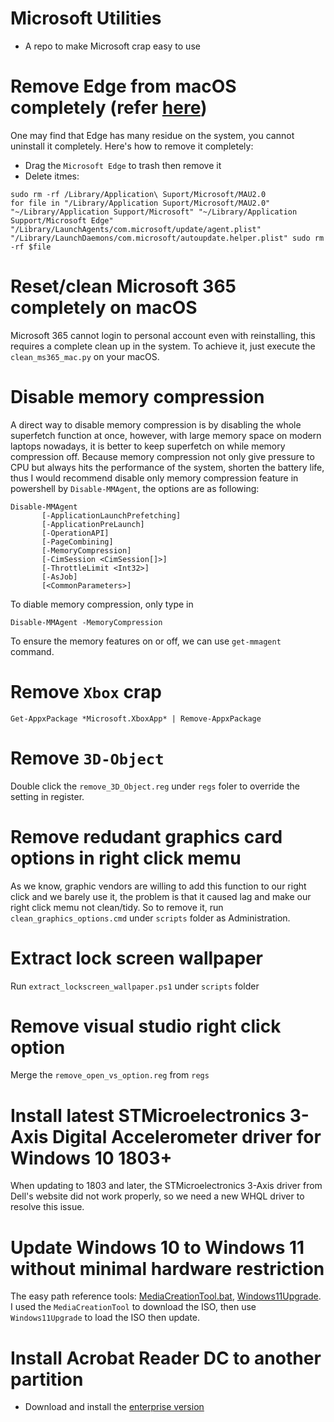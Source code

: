 # Microsoft Utilities
- A repo to make Microsoft crap easy to use

# Remove Edge from macOS completely (refer [here](https://www.reddit.com/r/MicrosoftEdge/comments/1166b9k/how_to_remove_edge_from_mac_completely/))
One may find that Edge has many residue on the system, you cannot uninstall it completely. Here's how to remove it completely:
- Drag the `Microsoft Edge` to trash then remove it
- Delete itmes:
```
sudo rm -rf /Library/Application\ Suport/Microsoft/MAU2.0
for file in "/Library/Application Suport/Microsoft/MAU2.0" "~/Library/Application Support/Microsoft" "~/Library/Application Support/Microsoft Edge" "/Library/LaunchAgents/com.microsoft/update/agent.plist" "/Library/LaunchDaemons/com.microsoft/autoupdate.helper.plist" sudo rm -rf $file  
```

# Reset/clean Microsoft 365 completely on macOS

Microsoft 365 cannot login to personal account even with reinstalling, this requires a complete clean up in the system. To achieve it, just execute the `clean_ms365_mac.py` on your macOS.

# Disable memory compression 
A direct way to disable memory compression is by disabling the whole superfetch function at once, however, with large memory space on modern laptops nowadays, it is better to keep superfetch on while memory compression off. Because memory compression not only give pressure to CPU but always hits the performance of the system, shorten the battery life, thus I would recommend disable only memory compression feature in powershell by ```Disable-MMAgent```, the options are as following:
```
Disable-MMAgent
       [-ApplicationLaunchPrefetching]
       [-ApplicationPreLaunch]
       [-OperationAPI]
       [-PageCombining]
       [-MemoryCompression]
       [-CimSession <CimSession[]>]
       [-ThrottleLimit <Int32>]
       [-AsJob]
       [<CommonParameters>]
```
To diable memory compression, only type in 
```
Disable-MMAgent -MemoryCompression
```

To ensure the memory features on or off, we can use ```get-mmagent``` command.

# Remove ```Xbox``` crap
```
Get-AppxPackage *Microsoft.XboxApp* | Remove-AppxPackage
```

# Remove ```3D-Object```
Double click the ```remove_3D_Object.reg``` under ```regs``` foler to override the setting in register.

# Remove redudant graphics card options in right click memu
As we know, graphic vendors are willing to add this function to our right click and we barely use it, the problem is that it caused lag and make our right click memu not clean/tidy. So to remove it, run ```clean_graphics_options.cmd``` under ```scripts``` folder as Administration.

# Extract lock screen wallpaper
Run ```extract_lockscreen_wallpaper.ps1``` under ```scripts``` folder

# Remove visual studio right click option
Merge the ```remove_open_vs_option.reg``` from ```regs```

# Install latest STMicroelectronics 3-Axis Digital Accelerometer driver for Windows 10 1803+
When updating to 1803 and later, the STMicroelectronics 3-Axis driver from Dell's website did not work properly, so we need a new WHQL driver to resolve this issue.

# Update Windows 10 to Windows 11 without minimal hardware restriction
The easy path reference tools: [MediaCreationTool.bat](https://github.com/AveYo/MediaCreationTool.bat), [Windows11Upgrade](https://github.com/coofcookie/Windows11Upgrade). I used the `MediaCreationTool` to download the ISO, then use `Windows11Upgrade` to load the ISO then update.

# Install Acrobat Reader DC to another partition
- Download and install the [enterprise version](http://get.adobe.com/reader/enterprise/)